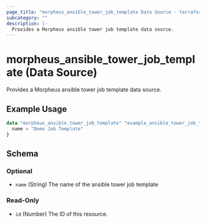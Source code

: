 ```yaml
---
page_title: "morpheus_ansible_tower_job_template Data Source - terraform-provider-morpheus"
subcategory: ""
description: |-
  Provides a Morpheus ansible tower job template data source.
---
```


# morpheus_ansible_tower_job_template (Data Source)

Provides a Morpheus ansible tower job template data source.

## Example Usage

```terraform
data "morpheus_ansible_tower_job_template" "example_ansible_tower_job_template" {
  name = "Demo Job Template"
}
```

<!-- schema generated by tfplugindocs -->
## Schema

### Optional

- `name` (String) The name of the ansible tower job template

### Read-Only

- `id` (Number) The ID of this resource.